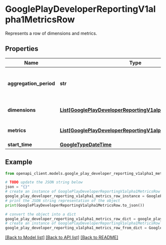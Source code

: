 # GooglePlayDeveloperReportingV1alpha1MetricsRow

Represents a row of dimensions and metrics.

## Properties

Name | Type | Description | Notes
------------ | ------------- | ------------- | -------------
**aggregation_period** | **str** | Granularity of the aggregation period of the row. | [optional] 
**dimensions** | [**List[GooglePlayDeveloperReportingV1alpha1DimensionValue]**](GooglePlayDeveloperReportingV1alpha1DimensionValue.md) | Dimension columns in the row. | [optional] 
**metrics** | [**List[GooglePlayDeveloperReportingV1alpha1MetricValue]**](GooglePlayDeveloperReportingV1alpha1MetricValue.md) | Metric columns in the row. | [optional] 
**start_time** | [**GoogleTypeDateTime**](GoogleTypeDateTime.md) |  | [optional] 

## Example

```python
from openapi_client.models.google_play_developer_reporting_v1alpha1_metrics_row import GooglePlayDeveloperReportingV1alpha1MetricsRow

# TODO update the JSON string below
json = "{}"
# create an instance of GooglePlayDeveloperReportingV1alpha1MetricsRow from a JSON string
google_play_developer_reporting_v1alpha1_metrics_row_instance = GooglePlayDeveloperReportingV1alpha1MetricsRow.from_json(json)
# print the JSON string representation of the object
print(GooglePlayDeveloperReportingV1alpha1MetricsRow.to_json())

# convert the object into a dict
google_play_developer_reporting_v1alpha1_metrics_row_dict = google_play_developer_reporting_v1alpha1_metrics_row_instance.to_dict()
# create an instance of GooglePlayDeveloperReportingV1alpha1MetricsRow from a dict
google_play_developer_reporting_v1alpha1_metrics_row_from_dict = GooglePlayDeveloperReportingV1alpha1MetricsRow.from_dict(google_play_developer_reporting_v1alpha1_metrics_row_dict)
```
[[Back to Model list]](../README.md#documentation-for-models) [[Back to API list]](../README.md#documentation-for-api-endpoints) [[Back to README]](../README.md)


